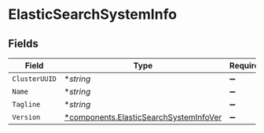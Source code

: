 # ElasticSearchSystemInfo


## Fields

| Field                                                                                           | Type                                                                                            | Required                                                                                        | Description                                                                                     |
| ----------------------------------------------------------------------------------------------- | ----------------------------------------------------------------------------------------------- | ----------------------------------------------------------------------------------------------- | ----------------------------------------------------------------------------------------------- |
| `ClusterUUID`                                                                                   | **string*                                                                                       | :heavy_minus_sign:                                                                              | N/A                                                                                             |
| `Name`                                                                                          | **string*                                                                                       | :heavy_minus_sign:                                                                              | N/A                                                                                             |
| `Tagline`                                                                                       | **string*                                                                                       | :heavy_minus_sign:                                                                              | N/A                                                                                             |
| `Version`                                                                                       | [*components.ElasticSearchSystemInfoVer](../../models/components/elasticsearchsysteminfover.md) | :heavy_minus_sign:                                                                              | N/A                                                                                             |